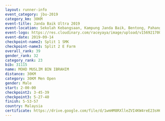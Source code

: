 ```yaml
---
layout: runner-info 
event_category: jbu-2019 
category_km: 30KM 
event-title: Janda Baik Ultra 2019 
event-location: Sekolah Kebangsaan, Kampung Janda Baik, Bentong, Pahang, Malaysia 
event-logo: https://res.cloudinary.com/raceyaya/image/upload/v1569217009/logo/janda-baik_vch1pc.jpg 
event-date: 2019-09-14 
checkpoint-name2: Split 1 SMK 
checkpoint-name3: Split 2 E Farm 
overall_rank: 39
gender_rank: 32
category_rank: 23
bib: 31115
name: MOHD MUSLIM BIN IBRAHIM
distance: 30KM
category: 30KM Men Open
gender: Male
start: 2-00-00
checkpoint2: 3-45-39
checkpoint3: 5-27-40
finish: 5-53-57
country: Malaysia
certificate: https://drive.google.com/file/d/1wmHM8RXlleZVI4KW4reE23sH6ytKOJLI/view?usp=sharing
---
```

